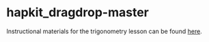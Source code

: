 # hapkit_dragdrop-master

Instructional materials for the trigonometry lesson can be found [here](https://www.dropbox.com/sh/9z80uj6jzkvxbbb/AAD8-niBRyQWz6WaCTYHS1cAa?dl=0).
